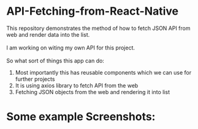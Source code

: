 # API-Fetching-from-React-Native
This repository demonstrates the method of how to fetch JSON API from web and render data into the list.
<br />
<br />
I am working on witing my own API for this project.<br />
<br />
So what sort of things this app can do:<br />
1. Most importantly this has reusable components which we can use for further projects
2. It is using axios library to fetch API from the web
3. Fetching JSON objects from the web and rendering it into list

# Some example Screenshots:


